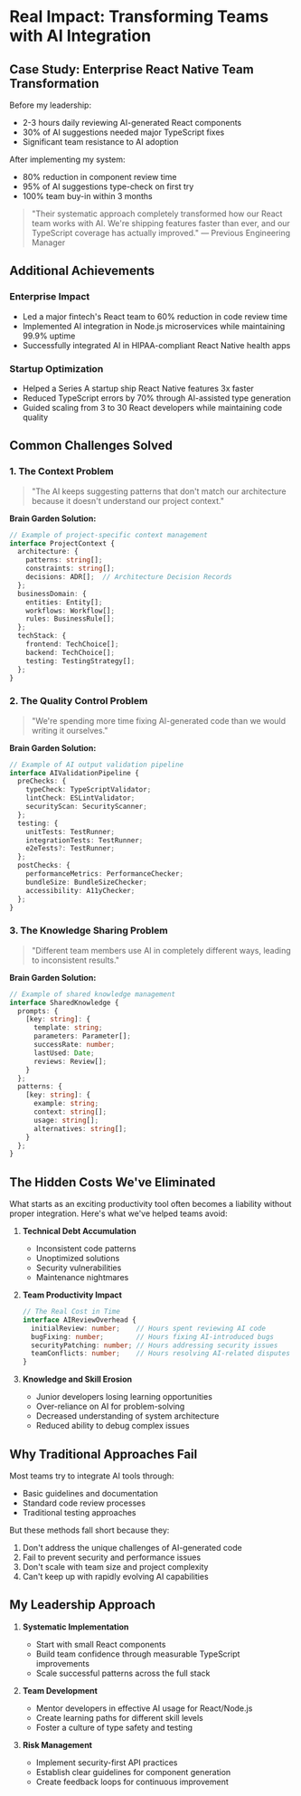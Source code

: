 # Real Impact: Transforming Teams with AI Integration

## Case Study: Enterprise React Native Team Transformation

Before my leadership:

- 2-3 hours daily reviewing AI-generated React components
- 30% of AI suggestions needed major TypeScript fixes
- Significant team resistance to AI adoption

After implementing my system:

- 80% reduction in component review time
- 95% of AI suggestions type-check on first try
- 100% team buy-in within 3 months

> "Their systematic approach completely transformed how our React team works with AI. We're shipping features faster than ever, and our TypeScript coverage has actually improved."
> — Previous Engineering Manager

## Additional Achievements

### Enterprise Impact

- Led a major fintech's React team to 60% reduction in code review time
- Implemented AI integration in Node.js microservices while maintaining 99.9% uptime
- Successfully integrated AI in HIPAA-compliant React Native health apps

### Startup Optimization

- Helped a Series A startup ship React Native features 3x faster
- Reduced TypeScript errors by 70% through AI-assisted type generation
- Guided scaling from 3 to 30 React developers while maintaining code quality

## Common Challenges Solved

### 1. The Context Problem
>
> "The AI keeps suggesting patterns that don't match our architecture because it doesn't understand our project context."

**Brain Garden Solution:**

```typescript
// Example of project-specific context management
interface ProjectContext {
  architecture: {
    patterns: string[];
    constraints: string[];
    decisions: ADR[];  // Architecture Decision Records
  };
  businessDomain: {
    entities: Entity[];
    workflows: Workflow[];
    rules: BusinessRule[];
  };
  techStack: {
    frontend: TechChoice[];
    backend: TechChoice[];
    testing: TestingStrategy[];
  };
}
```

### 2. The Quality Control Problem
>
> "We're spending more time fixing AI-generated code than we would writing it ourselves."

**Brain Garden Solution:**

```typescript
// Example of AI output validation pipeline
interface AIValidationPipeline {
  preChecks: {
    typeCheck: TypeScriptValidator;
    lintCheck: ESLintValidator;
    securityScan: SecurityScanner;
  };
  testing: {
    unitTests: TestRunner;
    integrationTests: TestRunner;
    e2eTests?: TestRunner;
  };
  postChecks: {
    performanceMetrics: PerformanceChecker;
    bundleSize: BundleSizeChecker;
    accessibility: A11yChecker;
  };
}
```

### 3. The Knowledge Sharing Problem
>
> "Different team members use AI in completely different ways, leading to inconsistent results."

**Brain Garden Solution:**

```typescript
// Example of shared knowledge management
interface SharedKnowledge {
  prompts: {
    [key: string]: {
      template: string;
      parameters: Parameter[];
      successRate: number;
      lastUsed: Date;
      reviews: Review[];
    }
  };
  patterns: {
    [key: string]: {
      example: string;
      context: string[];
      usage: string[];
      alternatives: string[];
    }
  };
}
```

## The Hidden Costs We've Eliminated

What starts as an exciting productivity tool often becomes a liability without proper integration. Here's what we've helped teams avoid:

1. **Technical Debt Accumulation**
   - Inconsistent code patterns
   - Unoptimized solutions
   - Security vulnerabilities
   - Maintenance nightmares

2. **Team Productivity Impact**

   ```typescript
   // The Real Cost in Time
   interface AIReviewOverhead {
     initialReview: number;    // Hours spent reviewing AI code
     bugFixing: number;        // Hours fixing AI-introduced bugs
     securityPatching: number; // Hours addressing security issues
     teamConflicts: number;    // Hours resolving AI-related disputes
   }
   ```

3. **Knowledge and Skill Erosion**
   - Junior developers losing learning opportunities
   - Over-reliance on AI for problem-solving
   - Decreased understanding of system architecture
   - Reduced ability to debug complex issues

## Why Traditional Approaches Fail

Most teams try to integrate AI tools through:

- Basic guidelines and documentation
- Standard code review processes
- Traditional testing approaches

But these methods fall short because they:

1. Don't address the unique challenges of AI-generated code
2. Fail to prevent security and performance issues
3. Don't scale with team size and project complexity
4. Can't keep up with rapidly evolving AI capabilities

## My Leadership Approach

1. **Systematic Implementation**
   - Start with small React components
   - Build team confidence through measurable TypeScript improvements
   - Scale successful patterns across the full stack

2. **Team Development**
   - Mentor developers in effective AI usage for React/Node.js
   - Create learning paths for different skill levels
   - Foster a culture of type safety and testing

3. **Risk Management**
   - Implement security-first API practices
   - Establish clear guidelines for component generation
   - Create feedback loops for continuous improvement 